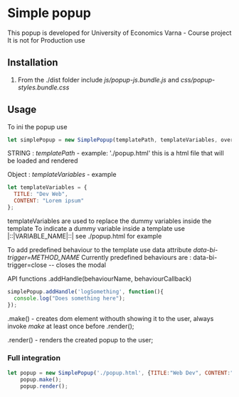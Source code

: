 # Simple popup

This popup is developed for University of Economics Varna - Course project
It is not for Production use
## Installation
1. From the ./dist folder include *js/popup-js.bundle.js* and *css/popup-styles.bundle.css*

## Usage
To ini the popup use
```javascript
let simplePopup = new SimplePopup(templatePath, templateVariables, overlay);
```
STRING : *templatePath* - example: './popup.html'
this is a html file that will be loaded and rendered

Object : *templateVariables* - example 
```javascript
let templateVariables = {
  TITLE: "Dev Web",
  CONTENT: "Lorem ipsum"
};
```
templateVariables are used to replace the dummy variables inside the template
To indicate a dummy variable inside a template use |::|VARIABLE_NAME|::|
see ./popup.html for example

To add predefined behaviour to the template use data attribute *data-bi-trigger=METHOD_NAME*
Currently predefined behaviours are :
data-bi-trigger=close -- closes the modal

API functions
.addHandle(behaviourName, behaviourCallback)
```javascript
simplePopup.addHandle('logSomething', function(){
  console.log("Does something here");
});
```
.make() - creates dom element withouth showing it to the user, always invoke *make* at least once before .render();

.render() - renders the created popup to the user;


### Full integration
```javascript
let popup = new SimplePopup('./popup.html', {TITLE:"Web Dev", CONTENT:"Lorem ipsum dolor sit amet"});
    popup.make();
    popup.render();
```
